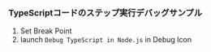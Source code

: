 ### TypeScriptコードのステップ実行デバッグサンプル

1. Set Break Point
2. launch `Debug TypeScript in Node.js` in Debug Icon
